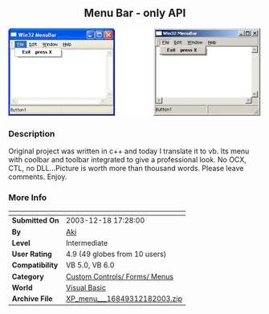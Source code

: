 ﻿<div align="center">

## Menu Bar \- only API

<img src="PIC20031219835297990.jpg">
</div>

### Description

Original project was written in c++ and today I translate it to vb. Its menu with coolbar and toolbar integrated to give a professional look. No OCX, CTL, no DLL...Picture is worth more than thousand words. Please leave comments. Enjoy.
 
### More Info
 


<span>             |<span>
---                |---
**Submitted On**   |2003-12-18 17:28:00
**By**             |[Aki](https://github.com/Planet-Source-Code/PSCIndex/blob/master/ByAuthor/aki.md)
**Level**          |Intermediate
**User Rating**    |4.9 (49 globes from 10 users)
**Compatibility**  |VB 5\.0, VB 6\.0
**Category**       |[Custom Controls/ Forms/  Menus](https://github.com/Planet-Source-Code/PSCIndex/blob/master/ByCategory/custom-controls-forms-menus__1-4.md)
**World**          |[Visual Basic](https://github.com/Planet-Source-Code/PSCIndex/blob/master/ByWorld/visual-basic.md)
**Archive File**   |[XP\_menu\_\_\_16849312182003\.zip](https://github.com/Planet-Source-Code/aki-menu-bar-only-api__1-50509/archive/master.zip)








